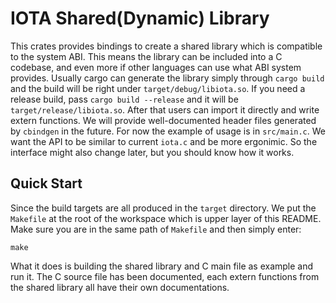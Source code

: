 # IOTA Shared(Dynamic) Library

This crates provides bindings to create a shared library which is compatible to the system ABI. This means the library can be included into a C codebase, and even more if other languages can use what ABI system provides. Usually cargo can generate the library simply through `cargo build` and the build will be right under `target/debug/libiota.so`. If you need a release build, pass `cargo build --release` and it will be `target/release/libiota.so`. After that users can import it directly and write extern functions. We will provide well-documented header files generated by `cbindgen` in the future. For now the example of usage is in `src/main.c`. We want the API to be similar to current `iota.c` and be more ergonimic. So the interface might also change later, but you should know how it works.

## Quick Start

Since the build targets are all produced in the `target` directory. We put the `Makefile` at the root of the workspace which is upper layer of this README. Make sure you are in the same path of `Makefile` and then simply enter:

```
make
```

What it does is building the shared library and C main file as example and run it. The C source file has been documented, each extern functions from the shared library all have their own documentations.